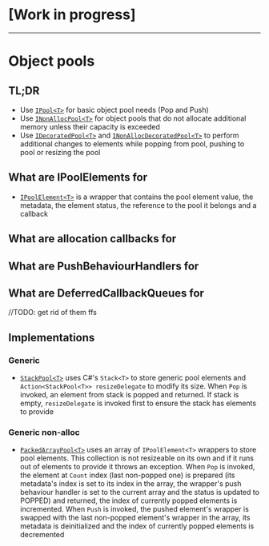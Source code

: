 # [Work in progress]

---

# Object pools

## TL;DR

- Use [`IPool<T>`](IPool.md) for basic object pool needs (Pop and Push)
- Use [`INonAllocPool<T>`](INonAllocPool.md) for object pools that do not allocate additional memory unless their capacity is exceeded
- Use [`IDecoratedPool<T>`](IDecoratedPool.md) and [`INonAllocDecoratedPool<T>`](INonAllocDecoratedPool.md) to perform additional changes to elements while popping from pool, pushing to pool or resizing the pool

## What are IPoolElements for

- [`IPoolElement<T>`](IPoolElement.md) is a wrapper that contains the pool element value, the metadata, the element status, the reference to the pool it belongs and a callback

## What are allocation callbacks for

## What are PushBehaviourHandlers for

## What are DeferredCallbackQueues for
//TODO: get rid of them ffs

## Implementations

### Generic

- [`StackPool<T>`](StackPool.md) uses C#'s `Stack<T>` to store generic pool elements and `Action<StackPool<T>> resizeDelegate` to modify its size. When `Pop` is invoked, an element from stack is popped and returned. If stack is empty, `resizeDelegate` is invoked first to ensure the stack has elements to provide

### Generic non-alloc

- [`PackedArrayPool<T>`](PackedArrayPool.md) uses an array of `IPoolElement<T>` wrappers to store pool elements. This collection is not resizeable on its own and if it runs out of elements to provide it throws an exception. When `Pop` is invoked, the element at `Count` index (last non-popped one) is prepared (its metadata's index is set to its index in the array, the wrapper's push behaviour handler is set to the current array and the status is updated to POPPED) and returned, the index of currently popped elements is incremented. When `Push` is invoked, the pushed element's wrapper is swapped with the last non-popped element's wrapper in the array, its metadata is deinitialized and the index of currently popped elements is decremented

